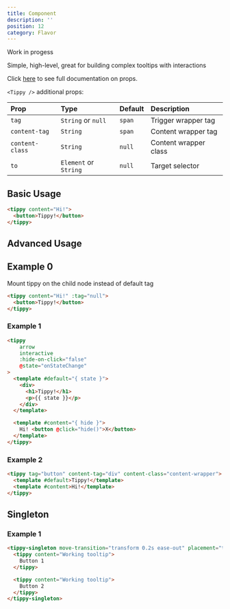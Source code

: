 ```yaml
---
title: Component
description: ''
position: 12
category: Flavor
---
```


<alert type="warning"> Work in progess </alert>

Simple, high-level, great for building complex tooltips with interactions

Click [here](/props) to see full documentation on props.

`<Tippy />` additional props:

| Prop            | Type                  | Default | Description           |
| :-------------- | :-------------------- | :------ | :-------------------- |
| `tag`           | `String` or `null`    | `span`  | Trigger wrapper tag   |
| `content-tag`   | `String`              | `span`  | Content wrapper tag   |
| `content-class` | `String`              | `null`  | Content wrapper class |
| `to`            | `Element` or `String` | `null`  | Target selector       |

## Basic Usage

```html
<tippy content="Hi!">
  <button>Tippy!</button>
</tippy>
```

## Advanced Usage

## Example 0

Mount tippy on the child node instead of default tag

```html
<tippy content="Hi!" :tag="null">
  <button>Tippy!</button>
</tippy>
```

### Example 1

```html
<tippy
    arrow
    interactive
    :hide-on-click="false"
    @state="onStateChange"
>
  <template #default="{ state }">
    <div>
      <h1>Tippy!</h1>
      <p>{{ state }}</p>
    </div>
  </template>

  <template #content="{ hide }">
    Hi! <button @click="hide()">X</button>
  </template>
</tippy>
```

### Example 2

```html
<tippy tag="button" content-tag="div" content-class="content-wrapper">
  <template #default>Tippy!</template>
  <template #content>Hi!</template>
</tippy>
```
## Singleton

### Example 1

```html
<tippy-singleton move-transition="transform 0.2s ease-out" placement="top">
  <tippy content="Working tooltip">
    Button 1
  </tippy>

  <tippy content="Working tooltip">
    Button 2
  </tippy>
</tippy-singleton>
```
